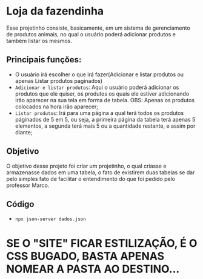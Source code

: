 # Loja da fazendinha
 Esse projetinho consiste, basicamente, em um sistema de gerenciamento de produtos animais, no qual o usuário poderá adicionar produtos e também listar os mesmos.

## Principais funções:

- O usuário irá escolher o que irá fazer(Adicionar e listar produtos ou apenas Listar produtos paginados)
- `Adicionar e listar produtos`: Aqui o usuário poderá adicionar os produtos que ele quiser, os produtos os quais ele estiver adicionando irão aparecer na sua tela em forma de tabela. OBS: Apenas os produtos colocados na hora irão aparecer;
- `Listar produtos`: Irá para uma página a qual terá todos os produtos páginados de 5 em 5, ou seja, a primeira página da tabela terá apenas 5 elementos, a segunda terá mais 5 ou a quantidade restante, e assim por diante;

## Objetivo

 O objetivo desse projeto foi criar um projetinho, o qual criasse e armazenasse dados em uma tabela, o fato de existirem duas tabelas se dar pelo simples fato de facilitar o entendimento do que foi pedido pelo professor Marco.


 ## Código 

- `npx json-server dados.json`



# SE O "SITE" FICAR ESTILIZAÇÃO, É O CSS BUGADO, BASTA APENAS NOMEAR A PASTA AO DESTINO...
